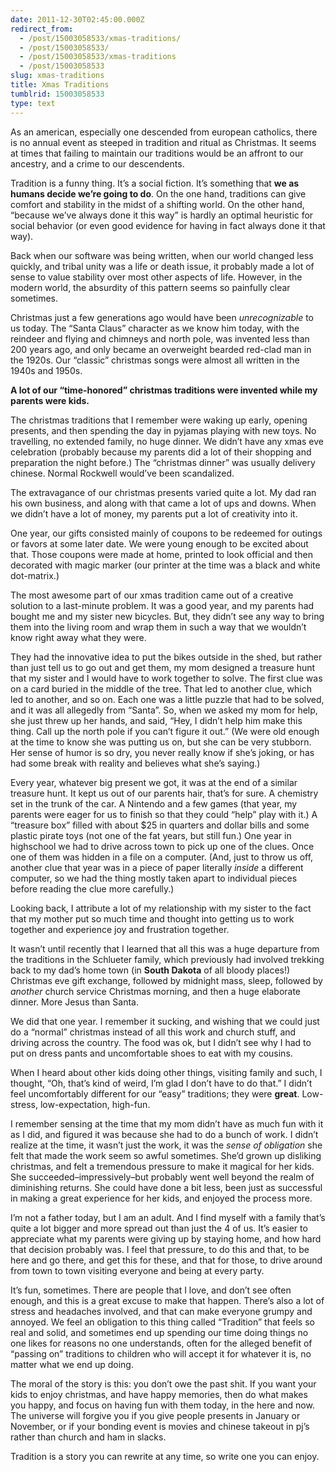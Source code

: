 ```yaml
---
date: 2011-12-30T02:45:00.000Z
redirect_from:
  - /post/15003058533/xmas-traditions/
  - /post/15003058533/
  - /post/15003058533/xmas-traditions
  - /post/15003058533
slug: xmas-traditions
title: Xmas Traditions
tumblrid: 15003058533
type: text
---
```

<p>As an american, especially one descended from european catholics, there
is no annual event as steeped in tradition and ritual as Christmas.  It
seems at times that failing to maintain our traditions would be an
affront to our ancestry, and a crime to our descendents.</p>

<p>Tradition is a funny thing.  It&rsquo;s a social fiction.  It&rsquo;s something that
<strong>we as humans decide we&rsquo;re going to do</strong>.  On the one hand, traditions
can give comfort and stability in the midst of a shifting world.  On the
other hand, &ldquo;because we&rsquo;ve always done it this way&rdquo; is hardly an optimal
heuristic for social behavior (or even good evidence for having in fact
always done it that way).</p>

<p>Back when our software was being
written, when our world changed less quickly, and tribal unity was a
life or death issue, it probably made a lot of sense to value stability
over most other aspects of life.  However, in the modern world, the
absurdity of this pattern seems so painfully clear sometimes.</p>

<p>Christmas just a few generations ago would have been <em>unrecognizable</em> to us
today.  The &ldquo;Santa Claus&rdquo; character as we know him today, with the reindeer
and flying and chimneys and north pole, was invented
less than 200 years ago, and only became an overweight bearded red-clad man in
the 1920s.  Our &ldquo;classic&rdquo; christmas songs were almost all written
in the 1940s and 1950s.</p>

<p><strong>A lot of our &ldquo;time-honored&rdquo; christmas traditions were invented while
my parents were kids.</strong></p>

<p>The christmas traditions that I remember were waking up early, opening
presents, and then spending the day in pyjamas playing with new toys.
No travelling, no extended family, no huge dinner.  We didn&rsquo;t have any
xmas eve celebration (probably because my parents did a lot of their
shopping and preparation the night before.)  The &ldquo;christmas dinner&rdquo; was
usually delivery chinese.  Normal Rockwell would&rsquo;ve been scandalized.</p>

<p>The extravagance of our christmas presents varied quite a lot.
My dad ran his own business, and along with that came a lot of
ups and downs.  When we didn&rsquo;t have a lot of money, my parents put
a lot of creativity into it.</p>

<p>One year, our gifts consisted mainly of coupons to be redeemed for
outings or favors at some later date.  We were young enough to be
excited about that.  Those coupons were made at home, printed
to look official and then decorated with magic marker (our printer at
the time was a black and white dot-matrix.)</p>

<p>The most awesome part of our xmas tradition came out of a creative
solution to a last-minute problem.  It was a good year, and my parents
had bought me
and my sister new bicycles.  But, they didn&rsquo;t see any way to bring them
into the living room and wrap them in such a way that we wouldn&rsquo;t know
right away what they were.</p>

<p>They had the innovative idea to put the bikes outside in the shed,
but rather than just tell us to go out and get them, my mom designed a
treasure hunt that my sister and I would have to work together
to solve.  The first clue was on a card buried in the middle of the
tree.  That led to another clue, which led to another, and so on.  Each
one was a little puzzle that had to be solved, and it was all allegedly
from &ldquo;Santa&rdquo;.  So, when we asked my mom for help, she just threw up her
hands, and said, &ldquo;Hey, I didn&rsquo;t help him make this thing.  Call up the
north pole if you can&rsquo;t figure it out.&rdquo;  (We were old enough at the time
to know she was putting us on, but she can be very stubborn.  Her
sense of humor is so dry, you never really know if she&rsquo;s joking, or
has had some break with reality and believes what she&rsquo;s saying.)</p>

<p>Every year, whatever big present we got, it was at the end of a similar
treasure hunt.  It kept us out of our parents hair, that&rsquo;s for sure.  A
chemistry set in the trunk of the car.  A Nintendo and a few games (that
year, my parents were eager for us to finish so that they could &ldquo;help&rdquo; play
with it.)  A &ldquo;treasure box&rdquo; filled with about $25 in quarters and dollar
bills and some plastic pirate toys (not one of the fat years, but still fun.)
One year in highschool we had to drive across town to pick up one of the
clues.  Once one of them was hidden in a file on a computer.  (And,
just to throw us off, another clue that year was in a piece of paper
literally <em>inside</em> a different computer, so we had the thing mostly taken
apart to individual pieces before reading the clue more carefully.)</p>

<p>Looking back, I attribute a lot of my relationship with my sister to the
fact that my mother put so much time and thought
into getting us to work together and experience joy and frustration
together.</p>

<p>It wasn&rsquo;t until recently that I learned that all this was a huge departure
from the traditions in the Schlueter family, which previously had
involved trekking back to my dad&rsquo;s home town (in <strong>South Dakota</strong> of all
bloody places!)  Christmas eve gift exchange, followed by midnight mass,
sleep, followed by <em>another</em> church service Christmas morning, and then a
huge elaborate dinner.  More Jesus than Santa.</p>

<p>We did that one year.  I remember it sucking, and wishing that we could
just do a &ldquo;normal&rdquo; christmas instead of all this work and church stuff,
and driving across the country.  The food was ok, but I didn&rsquo;t see why I
had to put on dress pants and uncomfortable shoes to eat with my
cousins.</p>

<p>When I heard about other kids doing other
things, visiting family and such,
I thought, &ldquo;Oh, that&rsquo;s kind of weird, I&rsquo;m glad I don&rsquo;t have to do that.&rdquo;
I didn&rsquo;t feel uncomfortably different
for our &ldquo;easy&rdquo; traditions; they were <strong>great</strong>.  Low-stress,
low-expectation, high-fun.</p>

<p>I remember sensing at the time that my mom didn&rsquo;t
have as much fun with it as I did, and figured it was because she had to
do a bunch of work.  I didn&rsquo;t realize at the time, it wasn&rsquo;t just the
work, it was the <em>sense of obligation</em> she felt that made the work seem
so awful sometimes.  She&rsquo;d grown up disliking christmas,
and felt a tremendous pressure to make it magical for her kids.  She
succeeded&ndash;impressively&ndash;but probably went well beyond the realm of
diminishing returns.  She could have done a bit less, been just as
successful in making a great experience for her kids, and enjoyed the
process more.</p>

<p>I&rsquo;m not a father today, but I am an adult.  And I find myself
with a family that&rsquo;s quite a lot bigger and more spread out than just the
4 of us.  It&rsquo;s easier to appreciate what my parents were giving up by
staying home, and how hard that decision probably was.  I feel that
pressure, to do this and that, to be here and go there, and get this for
these, and that for those, to drive around from town to town visiting
everyone and being at every party.</p>

<p>It&rsquo;s fun, sometimes.  There are
people that I love, and don&rsquo;t see often enough, and this is a great
excuse to make that happen.  There&rsquo;s also a lot of stress and
headaches involved, and that can make everyone grumpy and annoyed.  We
feel an obligation to this thing called &ldquo;Tradition&rdquo; that feels so real
and solid, and sometimes end up spending our time
doing things no one likes for reasons no one understands, often for the
alleged benefit of &ldquo;passing on&rdquo; traditions to children who will accept it for
whatever it is, no matter what we end up doing.</p>

<p>The moral of the story is this:
you don&rsquo;t owe the past shit.  If you want
your kids to enjoy christmas, and have happy memories, then do what makes you
happy, and focus on having fun with them today, in the here and now.
The universe will forgive you if
you give people presents in January or November, or if your bonding
event is movies and chinese takeout in pj&rsquo;s rather than church and ham in
slacks.</p>

<p>Tradition is a story you can rewrite at any time, so write one you can
enjoy.</p>
